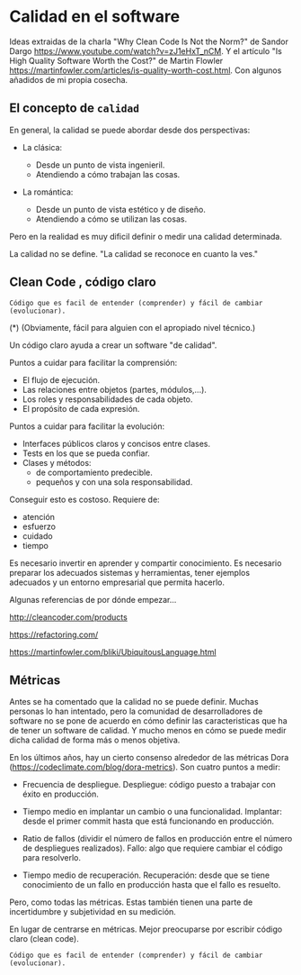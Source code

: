 # Calidad en el software

Ideas extraidas de la charla "Why Clean Code Is Not the Norm?" de Sandor Dargo
<https://www.youtube.com/watch?v=zJ1eHxT_nCM>. Y el artículo "Is High Quality Software Worth the Cost?" de Martin Flowler <https://martinfowler.com/articles/is-quality-worth-cost.html>. Con algunos añadidos de mi propia cosecha.

## El concepto de `calidad`

En general, la calidad se puede abordar desde dos perspectivas:

- La clásica:
  - Desde un punto de vista ingenieril.
  - Atendiendo a cómo trabajan las cosas.

- La romántica:
  - Desde un punto de vista estético y de diseño.
  - Atendiendo a cómo se utilizan las cosas.

Pero en la realidad es muy dificil definir o medir una calidad determinada.

La calidad no se define. "La calidad se reconoce en cuanto la ves."

## Clean Code , código claro

````
Código que es facil de entender (comprender) y fácil de cambiar (evolucionar).
````

(*) (Obviamente, fácil para alguien con el apropiado nivel técnico.)

Un código claro ayuda a crear un software "de calidad".

Puntos a cuidar para facilitar la comprensión:

- El flujo de ejecución.
- Las relaciones entre objetos (partes, módulos,...).
- Los roles y responsabilidades de cada objeto.
- El propósito de cada expresión.

Puntos a cuidar para facilitar la evolución:

- Interfaces públicos claros y concisos entre clases.
- Tests en los que se pueda confiar.
- Clases y métodos:
  - de comportamiento predecible.
  - pequeños y con una sola responsabilidad.

Conseguir esto es costoso. Requiere de:

- atención
- esfuerzo
- cuidado
- tiempo

Es necesario invertir en aprender y compartir conocimiento. Es necesario preparar los adecuados sistemas y herramientas, tener ejemplos adecuados y un entorno empresarial que permita hacerlo.

Algunas referencias de por dónde empezar...

<http://cleancoder.com/products>

<https://refactoring.com/>

<https://martinfowler.com/bliki/UbiquitousLanguage.html>

## Métricas

Antes se ha comentado que la calidad no se puede definir. Muchas personas lo han intentado, pero la comunidad de desarrolladores de software no se pone de acuerdo en cómo definir las caracteristicas que ha de tener un software de calidad. Y mucho menos en cómo se puede medir dicha calidad de forma más o menos objetiva.

En los últimos años, hay un cierto consenso alrededor de las métricas Dora (<https://codeclimate.com/blog/dora-metrics>). Son cuatro puntos a medir:

- Frecuencia de despliegue. Despliegue: código puesto a trabajar con éxito en producción.

- Tiempo medio en implantar un cambio o una funcionalidad. Implantar: desde el primer commit hasta que está funcionando en producción.

- Ratio de fallos (dividir el número de fallos en producción entre el número de despliegues realizados). Fallo: algo que requiere cambiar el código para resolverlo.

- Tiempo medio de recuperación. Recuperación: desde que se tiene conocimiento de un fallo en producción hasta que el fallo es resuelto.

Pero, como todas las métricas. Estas también tienen una parte de incertidumbre y subjetividad en su medición.

En lugar de centrarse en métricas. Mejor preocuparse por escribir código claro (clean code).

````
Código que es facil de entender (comprender) y fácil de cambiar (evolucionar).
````
